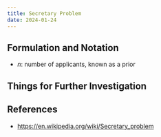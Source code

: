 ```yaml
---
title: Secretary Problem
date: 2024-01-24
---
```


## Formulation and Notation

* $n$: number of applicants, known as a prior

## Things for Further Investigation

## References

* <https://en.wikipedia.org/wiki/Secretary_problem>
